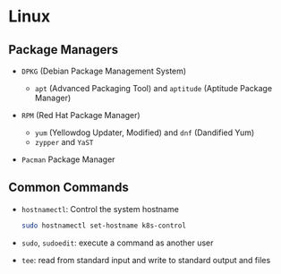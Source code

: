 # Linux

## Package Managers

- `DPKG` (Debian Package Management System)
  - `apt` (Advanced Packaging Tool) and `aptitude` (Aptitude Package Manager)

- `RPM` (Red Hat Package Manager)
  - `yum` (Yellowdog Updater, Modified) and `dnf` (Dandified Yum)
  - `zypper` and `YaST`

- `Pacman` Package Manager

## Common Commands

- `hostnamectl`: Control the system hostname

  ```sh
  sudo hostnamectl set-hostname k8s-control
  ```

- `sudo`, `sudoedit`: execute a command as another user
- `tee`: read from standard input and write to standard output and files
